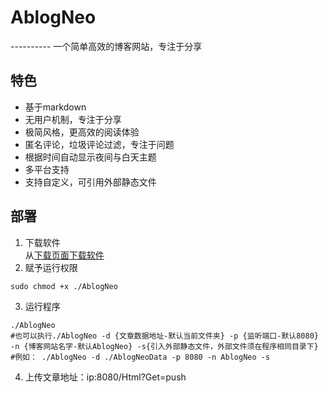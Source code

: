 # AblogNeo
---------- 一个简单高效的博客网站，专注于分享
## 特色
- 基于markdown
- 无用户机制，专注于分享
- 极简风格，更高效的阅读体验
- 匿名评论，垃圾评论过滤，专注于问题
- 根据时间自动显示夜间与白天主题
- 多平台支持
- 支持自定义，可引用外部静态文件
## 部署
1. 下载软件<br/>
从[下载页面下载软件](https://github.com/mingzhixian/AblogNeo/releases)<br/>
2. 赋予运行权限
```shell
sudo chmod +x ./AblogNeo
```
3. 运行程序
```shell
./AblogNeo
#也可以执行./AblogNeo -d {文章数据地址-默认当前文件夹} -p {监听端口-默认8080} -n {博客网站名字-默认AblogNeo} -s{引入外部静态文件，外部文件须在程序相同目录下} 
#例如： ./AblogNeo -d ./AblogNeoData -p 8080 -n AblogNeo -s
```
4. 上传文章地址：ip:8080/Html?Get=push
